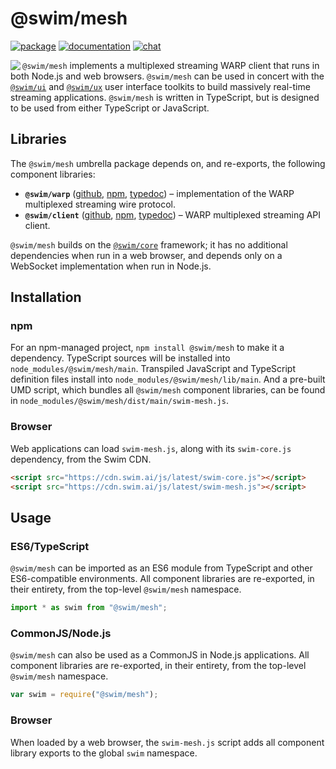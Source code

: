 # @swim/mesh

[![package](https://img.shields.io/npm/v/@swim/mesh.svg)](https://www.npmjs.com/package/@swim/mesh)
[![documentation](https://img.shields.io/badge/doc-TypeDoc-blue.svg)](http://docs.swim.ai/js/latest/modules/_swim_mesh.html)
[![chat](https://img.shields.io/badge/chat-Gitter-green.svg)](https://gitter.im/swimos/community)

<a href="https://developer.swim.ai"><img src="https://cdn.swim.ai/images/marlin-blue.svg" align="left"></a>

`@swim/mesh` implements a multiplexed streaming WARP client that runs in both
Node.js and web browsers. `@swim/mesh` can be used in concert with the
[`@swim/ui`](https://www.npmjs.com/package/@swim/ui) and
[`@swim/ux`](https://www.npmjs.com/package/@swim/ux) user interface
toolkits to build massively real-time streaming applications. `@swim/mesh`
is written in TypeScript, but is designed to be used from either TypeScript
or JavaScript.

## Libraries

The `@swim/mesh` umbrella package depends on, and re-exports, the following
component libraries:

- **`@swim/warp`**
  ([github](https://github.com/swimos/swim/tree/master/swim-system-js/swim-mesh-js/%40swim/warp),
  [npm](https://www.npmjs.com/package/@swim/warp),
  [typedoc](http://docs.swim.ai/js/latest/modules/_swim_warp.html)) –
  implementation of the WARP multiplexed streaming wire protocol.
- **`@swim/client`**
  ([github](https://github.com/swimos/swim/tree/master/swim-system-js/swim-mesh-js/%40swim/client),
  [npm](https://www.npmjs.com/package/@swim/client),
  [typedoc](http://docs.swim.ai/js/latest/modules/_swim_client.html)) –
  WARP multiplexed streaming API client.

`@swim/mesh` builds on the [`@swim/core`](https://www.npmjs.com/package/@swim/core)
framework; it has no additional dependencies when run in a web browser,
and depends only on a WebSocket implementation when run in Node.js.

## Installation

### npm

For an npm-managed project, `npm install @swim/mesh` to make it a dependency.
TypeScript sources will be installed into `node_modules/@swim/mesh/main`.
Transpiled JavaScript and TypeScript definition files install into
`node_modules/@swim/mesh/lib/main`.  And a pre-built UMD script, which
bundles all `@swim/mesh` component libraries, can be found in
`node_modules/@swim/mesh/dist/main/swim-mesh.js`.

### Browser

Web applications can load `swim-mesh.js`, along with its `swim-core.js`
dependency, from the Swim CDN.

```html
<script src="https://cdn.swim.ai/js/latest/swim-core.js"></script>
<script src="https://cdn.swim.ai/js/latest/swim-mesh.js"></script>
```

## Usage

### ES6/TypeScript

`@swim/mesh` can be imported as an ES6 module from TypeScript and other
ES6-compatible environments.  All component libraries are re-exported,
in their entirety, from the top-level `@swim/mesh` namespace.

```typescript
import * as swim from "@swim/mesh";
```

### CommonJS/Node.js

`@swim/mesh` can also be used as a CommonJS in Node.js applications.
All component libraries are re-exported, in their entirety, from the
top-level `@swim/mesh` namespace.

```javascript
var swim = require("@swim/mesh");
```

### Browser

When loaded by a web browser, the `swim-mesh.js` script adds all component
library exports to the global `swim` namespace.
